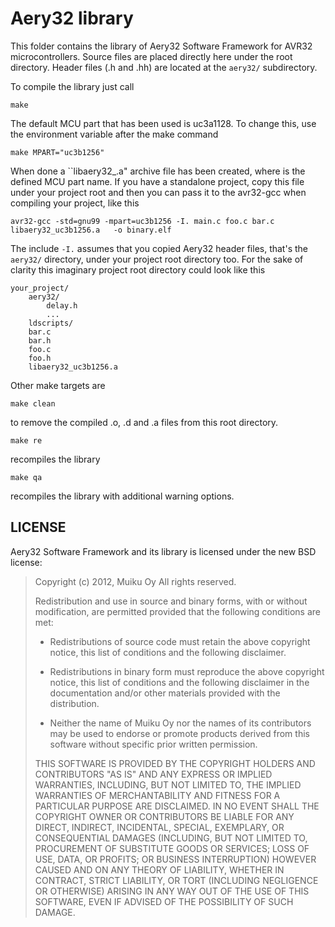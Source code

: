 Aery32 library
==============

This folder contains the library of Aery32 Software Framework for AVR32 microcontrollers. Source files are placed directly here under the root directory. Header files (.h and .hh) are located at the ``aery32/`` subdirectory.

To compile the library just call

    make

The default MCU part that has been used is uc3a1128. To change this, use the environment variable after the make command

    make MPART="uc3b1256"

When done a ``libaery32_<mpart>.a" archive file has been created, where <mpart> is the defined MCU part name. If you have a standalone project, copy this file under your project root and then you can pass it to the avr32-gcc when compiling your project, like this

    avr32-gcc -std=gnu99 -mpart=uc3b1256 -I. main.c foo.c bar.c libaery32_uc3b1256.a   -o binary.elf

The include ``-I.`` assumes that you copied Aery32 header files, that's the ``aery32/`` directory, under your project root directory too. For the sake of clarity this imaginary project root directory could look like this

    your_project/
	    aery32/
	        delay.h
	        ...
	    ldscripts/
	    bar.c
	    bar.h
	    foo.c
	    foo.h
	    libaery32_uc3b1256.a

Other make targets are

    make clean

to remove the compiled .o, .d and .a files from this root directory.

    make re

recompiles the library

    make qa

recompiles the library with additional warning options.

LICENSE
-------

Aery32 Software Framework and its library is licensed under the new BSD license:

> Copyright (c) 2012, Muiku Oy
> All rights reserved.
>
> Redistribution and use in source and binary forms, with or without modification,
> are permitted provided that the following conditions are met:
>
>    * Redistributions of source code must retain the above copyright notice,
>      this list of conditions and the following disclaimer.
>
>    * Redistributions in binary form must reproduce the above copyright notice,
>      this list of conditions and the following disclaimer in the documentation
>      and/or other materials provided with the distribution.
>
>    * Neither the name of Muiku Oy nor the names of its contributors may be
>      used to endorse or promote products derived from this software without
>      specific prior written permission.
>
> THIS SOFTWARE IS PROVIDED BY THE COPYRIGHT HOLDERS AND CONTRIBUTORS "AS IS" AND
> ANY EXPRESS OR IMPLIED WARRANTIES, INCLUDING, BUT NOT LIMITED TO, THE IMPLIED
> WARRANTIES OF MERCHANTABILITY AND FITNESS FOR A PARTICULAR PURPOSE ARE
> DISCLAIMED. IN NO EVENT SHALL THE COPYRIGHT OWNER OR CONTRIBUTORS BE LIABLE FOR
> ANY DIRECT, INDIRECT, INCIDENTAL, SPECIAL, EXEMPLARY, OR CONSEQUENTIAL DAMAGES
> (INCLUDING, BUT NOT LIMITED TO, PROCUREMENT OF SUBSTITUTE GOODS OR SERVICES;
> LOSS OF USE, DATA, OR PROFITS; OR BUSINESS INTERRUPTION) HOWEVER CAUSED AND ON
> ANY THEORY OF LIABILITY, WHETHER IN CONTRACT, STRICT LIABILITY, OR TORT
> (INCLUDING NEGLIGENCE OR OTHERWISE) ARISING IN ANY WAY OUT OF THE USE OF THIS
> SOFTWARE, EVEN IF ADVISED OF THE POSSIBILITY OF SUCH DAMAGE.
